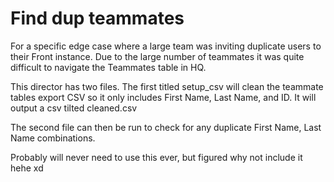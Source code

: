 # Find dup teammates

For a specific edge case where a large team was inviting duplicate users to their Front instance. Due to the large number of teammates it was quite difficult to navigate the 
Teammates table in HQ. 

This director has two files. The first titled setup_csv will clean the teammate tables export CSV so it only includes First Name, Last Name, and ID. It will output a csv tilted cleaned.csv

The second file can then be run to check for any duplicate First Name, Last Name combinations. 

Probably will never need to use this ever, but figured why not include it hehe xd
